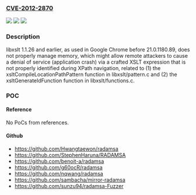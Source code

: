 ### [CVE-2012-2870](https://cve.mitre.org/cgi-bin/cvename.cgi?name=CVE-2012-2870)
![](https://img.shields.io/static/v1?label=Product&message=n%2Fa&color=blue)
![](https://img.shields.io/static/v1?label=Version&message=n%2Fa&color=blue)
![](https://img.shields.io/static/v1?label=Vulnerability&message=n%2Fa&color=brighgreen)

### Description

libxslt 1.1.26 and earlier, as used in Google Chrome before 21.0.1180.89, does not properly manage memory, which might allow remote attackers to cause a denial of service (application crash) via a crafted XSLT expression that is not properly identified during XPath navigation, related to (1) the xsltCompileLocationPathPattern function in libxslt/pattern.c and (2) the xsltGenerateIdFunction function in libxslt/functions.c.

### POC

#### Reference
No PoCs from references.

#### Github
- https://github.com/Hwangtaewon/radamsa
- https://github.com/StephenHaruna/RADAMSA
- https://github.com/benoit-a/radamsa
- https://github.com/g60ocR/radamsa
- https://github.com/nqwang/radamsa
- https://github.com/sambacha/mirror-radamsa
- https://github.com/sunzu94/radamsa-Fuzzer


